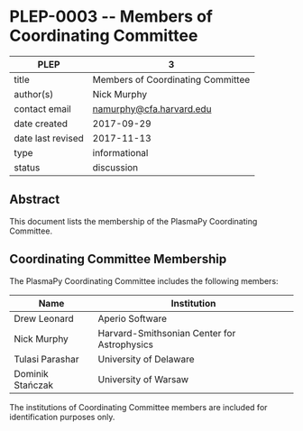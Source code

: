 # PLEP-0003 -- Members of Coordinating Committee

| PLEP              | 3                                        |
|-------------------|------------------------------------------|
| title             | Members of Coordinating Committee        |
| author(s)         | Nick Murphy                              |
| contact email     | namurphy@cfa.harvard.edu                 |
| date created      | 2017-09-29                               |
| date last revised | 2017-11-13                               |
| type              | informational                            |
| status            | discussion                               |

## Abstract

This document lists the membership of the PlasmaPy Coordinating
Committee.

## Coordinating Committee Membership

The PlasmaPy Coordinating Committee includes the following members:

| Name              | Institution                                 |
|-------------------|---------------------------------------------|
| Drew Leonard      | Aperio Software                             |
| Nick Murphy       | Harvard-Smithsonian Center for Astrophysics |
| Tulasi Parashar   | University of Delaware                      |
| Dominik Stańczak  | University of Warsaw                        |

The institutions of Coordinating Committee members are included for
identification purposes only.
